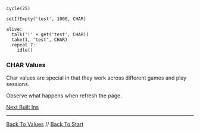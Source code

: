```load-basic-player
cycle(25)

setIfEmpty('test', 1000, CHAR)

alive:
  talk('!' + get('test', CHAR))
  take(1, 'test', CHAR)
  repeat 7:
    idle()
```

### CHAR Values

Char values are special in that they work across different games and play sessions.

Observe what happens when refresh the page.

[Next Built Ins](built-ins.md)

---

[Back To Values](values.md) //
[Back To Start](start.md)
